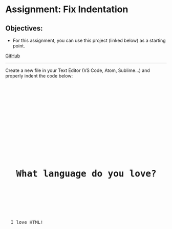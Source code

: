 <h1>Assignment: Fix Indentation</h1>

<h2>Objectives:</h2>
<ul>
  <li>For this assignment, you can use this project (linked below) as a starting point.</li>
</ul>
<a href="https://github.com/TheCodingDojo/webFun_html_indentation">GitHub</a>

<hr>

<p>Create a new file in your Text Editor (VS Code, Atom, Sublime...) and properly indent the code below:</p>
<pre>
  <!DOCTYPE html>
</pre>
<pre>
  <html>
</pre>
<pre>
  <head>
</pre>
<pre>
  <title>
</pre>
<pre>
  Basic I
</pre>
<pre>
  </title>
</pre>
<pre>
  </head>
</pre>
<pre>
  <body>
</pre>
<pre>
  <h1>
  What language do you love?
  </h1>
</pre>
<pre>
  <p>
  I love HTML!
  </p>
</pre>
<pre>
  </body>
</pre>
<pre>
  </html>
</pre>
